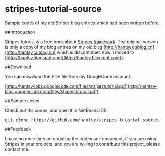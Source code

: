 stripes-tutorial-source
=======================

Sample codes of my old Stripes blog entries which had been written before.


##Introduction

Stripes tutorial is a free book about [Stripes framework](http://www.stripesframework.org/). The original version is only a copy of my blog entries on my old blog [http://hantsy.cublog.cn](http://hantsy.cublog.cn) which is discontinued now. I moved to [http://hantsy.blogspot.com](http://hantsy.blogspot.com)).


##Download

You can download the PDF file from my GoogleCode account.

[http://hantsy-labs.googlecode.com/files/stripestutorial.pdf](http://hantsy-labs.googlecode.com/files/stripestutorial.pdf) 


##Sample codes  

Check out the codes, and open it in NetBeans IDE.

<pre>
git clone https://github.com/hantsy/stripes-tutorial-source.git
</pre>

##Feedback

I have no more time on updating the codes and document, if you are using Stripes in your projects, and you are willing to contribute this project, please contact me.
